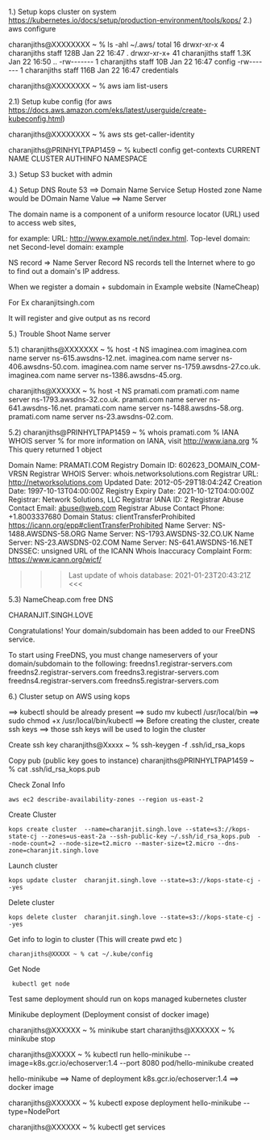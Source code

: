 1.) Setup kops cluster on system https://kubernetes.io/docs/setup/production-environment/tools/kops/
2.) aws configure

charanjiths@XXXXXXXX ~ % ls -ahl ~/.aws/
total 16
drwxr-xr-x   4 charanjiths  staff   128B Jan 22 16:47 .
drwxr-xr-x+ 41 charanjiths  staff   1.3K Jan 22 16:50 ..
-rw-------   1 charanjiths  staff    10B Jan 22 16:47 config
-rw-------   1 charanjiths  staff   116B Jan 22 16:47 credentials

charanjiths@XXXXXXXX ~ % aws iam list-users

2.1) Setup kube config (for aws https://docs.aws.amazon.com/eks/latest/userguide/create-kubeconfig.html) 

charanjiths@XXXXXXXX ~ % aws sts get-caller-identity

charanjiths@PRINHYLTPAP1459 ~ % kubectl config get-contexts
CURRENT   NAME   CLUSTER   AUTHINFO   NAMESPACE



3.) Setup S3 bucket with admin

4.) Setup DNS Route 53 ==> Domain Name Service
  Setup Hosted zone
  Name would be DOmain Name
  Value ==> Name Server

  The domain name is a component of a uniform resource locator (URL)
   used to access web sites,

   for example: URL: http://www.example.net/index.html.
   Top-level domain: net
   Second-level domain: example

   NS record => Name Server Record
   NS records tell the Internet where to go to find out a domain's IP address.


   When we register a domain + subdomain in Example website (NameCheap)

   For Ex charanjitsingh.com


   It will register and give output as ns record


5.) Trouble Shoot Name server


5.1) 
charanjiths@XXXXXXX ~ % host -t NS imaginea.com
imaginea.com name server ns-615.awsdns-12.net.
imaginea.com name server ns-406.awsdns-50.com.
imaginea.com name server ns-1759.awsdns-27.co.uk.
imaginea.com name server ns-1386.awsdns-45.org.

charanjiths@XXXXXX ~ % host -t NS pramati.com
pramati.com name server ns-1793.awsdns-32.co.uk.
pramati.com name server ns-641.awsdns-16.net.
pramati.com name server ns-1488.awsdns-58.org.
pramati.com name server ns-23.awsdns-02.com.


5.2) 
charanjiths@PRINHYLTPAP1459 ~ % whois pramati.com
% IANA WHOIS server
% for more information on IANA, visit http://www.iana.org
% This query returned 1 object

   Domain Name: PRAMATI.COM
   Registry Domain ID: 602623_DOMAIN_COM-VRSN
   Registrar WHOIS Server: whois.networksolutions.com
   Registrar URL: http://networksolutions.com
   Updated Date: 2012-05-29T18:04:24Z
   Creation Date: 1997-10-13T04:00:00Z
   Registry Expiry Date: 2021-10-12T04:00:00Z
   Registrar: Network Solutions, LLC
   Registrar IANA ID: 2
   Registrar Abuse Contact Email: abuse@web.com
   Registrar Abuse Contact Phone: +1.8003337680
   Domain Status: clientTransferProhibited https://icann.org/epp#clientTransferProhibited
   Name Server: NS-1488.AWSDNS-58.ORG
   Name Server: NS-1793.AWSDNS-32.CO.UK
   Name Server: NS-23.AWSDNS-02.COM
   Name Server: NS-641.AWSDNS-16.NET
   DNSSEC: unsigned
   URL of the ICANN Whois Inaccuracy Complaint Form: https://www.icann.org/wicf/
>>> Last update of whois database: 2021-01-23T20:43:21Z <<<


5.3) NameCheap.com free DNS

CHARANJIT.SINGH.LOVE

Congratulations! Your domain/subdomain has been added to our FreeDNS service.

To start using FreeDNS, you must change nameservers of your domain/subdomain to the following:
freedns1.registrar-servers.com
freedns2.registrar-servers.com
freedns3.registrar-servers.com
freedns4.registrar-servers.com
freedns5.registrar-servers.com  

6.) Cluster setup on AWS using kops 

==> kubectl should be already present
==>  sudo mv kubectl /usr/local/bin
==> sudo chmod +x /usr/local/bin/kubectl
==> Before creating the cluster, create ssh keys
  ==> those ssh keys will be used to login the cluster
   
   Create ssh key
   charanjiths@Xxxxx ~ % ssh-keygen -f .ssh/id_rsa_kops
   
   Copy pub (public key goes to instance)
   charanjiths@PRINHYLTPAP1459 ~ % cat .ssh/id_rsa_kops.pub
   
   
   Check Zonal Info
   
   ```
   aws ec2 describe-availability-zones --region us-east-2
   ```
  
   
   Create Cluster
   
   
   ```
   kops create cluster  --name=charanjit.singh.love --state=s3://kops-state-cj --zones=us-east-2a --ssh-public-key ~/.ssh/id_rsa_kops.pub  --node-count=2 --node-size=t2.micro --master-size=t2.micro --dns-zone=charanjit.singh.love
   ```
   
   
   Launch cluster 
   ```
   kops update cluster  charanjit.singh.love --state=s3://kops-state-cj --yes     
   ```

   Delete cluster 
   ```
   kops delete cluster  charanjit.singh.love --state=s3://kops-state-cj --yes     
   ```

   Get info to login to cluster (This will create pwd etc )
   
   ````
   charanjiths@XXXXX ~ % cat ~/.kube/config
  ````

   Get Node
   ```
    kubectl get node
   ```

  Test same deployment should run on  kops managed kubernetes cluster
  
  
  Minikube deployment  (Deployment consist of docker image)
  
  
  charanjiths@XXXXXX ~ % minikube start
  charanjiths@XXXXXX ~ % minikube stop
  
  charanjiths@XXXXX ~ % kubectl run hello-minikube --image=k8s.gcr.io/echoserver:1.4  --port 8080
  pod/hello-minikube created
  
  hello-minikube  ==> Name of deployment
  k8s.gcr.io/echoserver:1.4  ==> docker image
  
  
  charanjiths@XXXXXX ~ % kubectl expose deployment hello-minikube  --type=NodePort
  
  charanjiths@XXXXXX ~ % kubectl get services
  
  
  
  
  
  
  
  
  
   
   